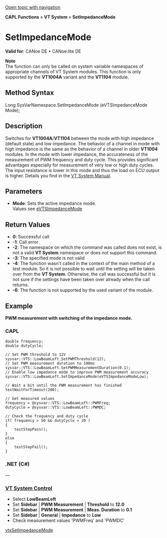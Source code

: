 [Open topic with navigation](../../../../../CANoeDEFamily.htm#Topics/CAPLFunctions/VTSystem/Functions/CAPLfunctionVTSSetImpedanceMode.md)

**CAPL Functions** » **VT System** » **SetImpedanceMode**

# SetImpedanceMode

**Valid for**: CANoe DE • CANoe:lite DE

**Note**  
The function can only be called on system variable namespaces of appropriate channels of VT System modules. This function is only supported by the **VT1004A** variant and the **VT1104** module.

## Method Syntax

Long SysVarNamespace.SetImpedanceMode (eVTSImpedanceMode Mode);

## Description

Switches for **VT1004A**/**VT1104** between the mode with high impedance (default state) and low impedance. The behavior of a channel in mode with high impedance is the same as the behavior of a channel in older **VT1004** modules. In the mode with lower impedance, the accurateness of the measurement of PWM frequency and duty cycle. This provides significant advantages especially for measurement of very low or high duty cycles. The input resistance is lower in this mode and thus the load on ECU output is higher. Details you find in the [VT System Manual](javascript:startDemoLoader('VTSystem_Manual_EN.pdf')).

## Parameters

- **Mode**: Sets the active impedance mode.  
  Values see [eVTSImpedanceMode](../CAPLfunctionsVTSystemEnumeration.md#eVTSImpedanceMode)

## Return Values

- **0**: Successful call
- **-1**: Call error
- **-2**: The namespace on which the command was called does not exist, is not a valid **VT System** namespace or does not support this command.
- **-3**: The specified mode is not valid
- **-4**: The function wasn't called in the context of the main method of a test module. So it is not possible to wait until the setting will be taken over from the **VT System**. Otherwise, the call was successful but it is not sure if the settings have been taken over already when the call returns.
- **-6**: The function is not supported by the used variant of the module.

## Example

**PWM measurement with switching of the impedance mode.**

### CAPL

```plaintext
double frequency;
double dutyCycle;

// Set PWM threshold to 12V
sysvar::VTS::LowBeamLeft.SetPWMThreshold(12);
// Set PWM measurement duration to 100ms
sysvar::VTS::LowBeamLeft.SetPWMMeasurementDuration(0.1);
// Enable low impedance mode to improve PWM measurement accuracy
sysvar::VTS::LowBeamLeft.SetImpedanceMode(eVTSImpedanceModeLow);

// Wait a bit until the PWM measurement has finished
testWaitForTimeout(200);

// Get measured values
frequency = @sysvar::VTS::LowBeamLeft::PWMFreq;
dutyCycle = @sysvar::VTS::LowBeamLeft::PWMDC;

// Check the frequency and duty cycle
if( frequency > 50 && dutyCycle > 20 )
{
    testStepPass();
}
else
{
    testStepFail();
}
```

### .NET (C#)

—

### [VT System Control](../../../CANoeCANalyzer/VTSystem/VTSystemControl/VTSControl.md)

- Select **LowBeamLeft**
- Set **Sidebar** | **PWM Measurement** | **Threshold** to **12.0**
- Set **Sidebar** | **PWM Measurement** | **Meas. Duration** to **0.1**
- Set **Sidebar** | **General** | **Impedance** to **Low**
- Check measurement values 'PWMFreq' and 'PWMDC'

[vtsSetImpedanceMode](CAPLfunctionVTSvtsSetImpedanceMode.md)
